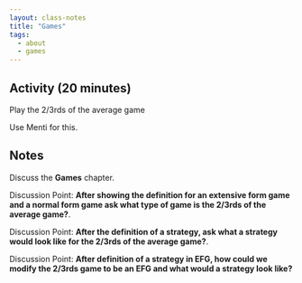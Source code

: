 ```yaml
---
layout: class-notes
title: "Games"
tags:
  - about
  - games
---
```


## Activity (20 minutes)

Play the 2/3rds of the average game

Use Menti for this.

## Notes

Discuss the **Games** chapter.

Discussion Point: **After showing the definition for an extensive form game and a normal form game
ask what type of game is the 2/3rds of the average game?**.

Discussion Point: **After the definition of a strategy, ask what a strategy
would look like for the 2/3rds of the average game?**.

Discussion Point: **After definition of a strategy in EFG, how could we modify
the 2/3rds game to be an EFG and what would a strategy look like?**
